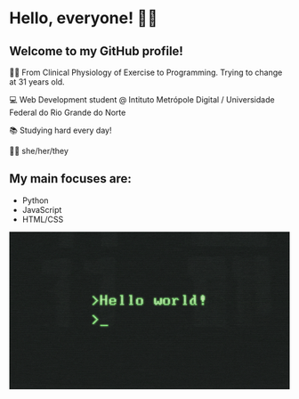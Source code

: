 # Hello, everyone! 🤙🏾

## Welcome to my GitHub profile!

 🏊🏾 From Clinical Physiology of Exercise to Programming. Trying to change at 31 years old.
 
 💻 Web Development student @ Intituto Metrópole Digital / Universidade Federal do Rio Grande do Norte
 
 📚 Studying hard every day!
 
 💃🏾 she/her/they

## My main focuses are:
  - Python
  - JavaScript
  - HTML/CSS

![Hello world](https://github.com/heloisaldanha/heloisaldanha/blob/master/helloworld.gif)
<!--
**heloisaldanha/heloisaldanha** is a ✨ _special_ ✨ repository because its `README.md` (this file) appears on your GitHub profile.



 🌱 I’m currently learning Python and JavaScript...
- 👯 I’m looking to collaborate on ...
- 🤔 I’m looking for help with ...
- 💬 Ask me about ...
- 📫 How to reach me: ...
- 😄 Pronouns: ...
- ⚡ Fun fact: ...
-->
